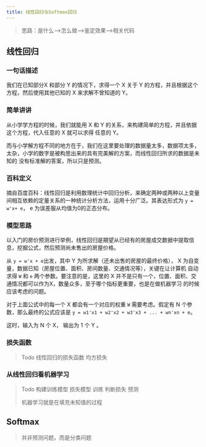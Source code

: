 ```yaml
---
title: 线性回归与Softmax回归
---
```


>思路：是什么-->怎么做-->鉴定效果-->相关代码

## 线性回归

### 一句话描述

我们在已知部分X 和部分 Y 的情况下，求得一个 X 关于 Y 的方程，并且根据这个方程，然后使用其他已知的 X 来求解不曾知道的 Y。

### 简单讲讲

从小学学方程的时候，我们就能用 X 和 Y 的关系，来构建简单的方程，并且依据这个方程，代入任意的 X 就可以求得 任意的 Y。 

而与小学解方程不同的地方在于，我们在这里要处理的数据量太多，数据项太多，太杂，小学的数字是被构思出来的具有完美解的方案，而线性回归所求的数据是未知的
没有标准解的答案，所以只是预测。

### 百科定义

摘自百度百科：线性回归是利用数理统计中回归分析，来确定两种或两种以上变量间相互依赖的定量关系的一种统计分析方法，运用十分广泛。其表达形式为 `y = w'x+
e`， e 为误差服从均值为0的正态分布。

### 模型思路

以入门的房价预测进行举例，线性回归是期望从已经有的房屋成交数据中提取信息，挖掘公式，然后预测尚未售出的房屋价格。

从 `y = w'x + e`出发，其中 Y 为所求解（还未出售的房屋的最终价格）， X 为自变量，数据已知（房屋位置、面积、房间数量、交通情况等），关键在让计算机
自动求得 `W` 和 `e` 两个参数。要注意的是，这里的 X 并不是只有一个，位置、面积、交通情况都可以作为X，数量众多，至于哪个指标更重要，也是在做机器学习
的时候应该考虑的问题。

对于上面公式中的每一个 X 都会有一个对应的权重 `W` 需要考虑。假定有 N 个参数，那么最终的公式应该是 `y = w1'x1 + w2'x2 + w3'x3 + ... + wn'xn + e`。

这时，输入为 N 个 X， 输出为 1 个 Y 。


### 损失函数

>Todo 线性回归的损失函数 均方损失

### 从线性回归看机器学习

>Todo 构建训练模型 损失模型 训练 判断损失 预测
> 
> 机器学习就是在填充未知值的过程
> 


## Softmax

>并非预测问题，而是分类问题





